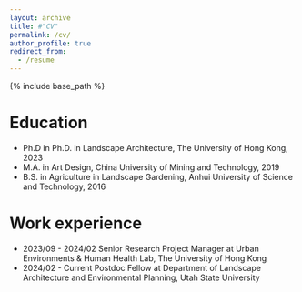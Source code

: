 ```yaml
---
layout: archive
title: #"CV"
permalink: /cv/
author_profile: true
redirect_from:
  - /resume
---
```


{% include base_path %}

Education
======
* Ph.D in Ph.D. in Landscape Architecture, The University of Hong Kong, 2023
* M.A. in Art Design, China University of Mining and Technology, 2019
* B.S. in Agriculture in Landscape Gardening, Anhui University of Science and Technology, 2016

Work experience
======
* 2023/09 - 2024/02 Senior Research Project Manager at Urban Environments & Human Health Lab, The University of Hong Kong
* 2024/02 - Current Postdoc Fellow at Department of Landscape Architecture and Environmental Planning, Utah State University
